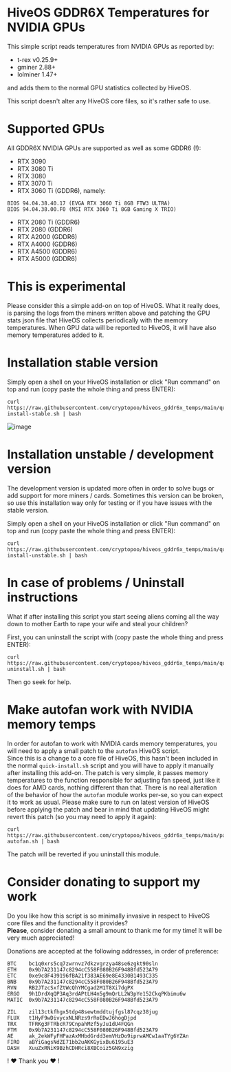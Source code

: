 # HiveOS GDDR6X Temperatures for NVIDIA GPUs

This simple script reads temperatures from NVIDIA GPUs as reported by:

- t-rex v0.25.9+
- gminer 2.88+
- lolminer 1.47+

and adds them to the normal GPU statistics collected by HiveOS.

This script doesn't alter any HiveOS core files, so it's rather safe to use.

# Supported GPUs
All GDDR6X NVIDIA GPUs are supported as well as some GDDR6 (!):
- RTX 3090
- RTX 3080 Ti
- RTX 3080
- RTX 3070 Ti
- RTX 3060 Ti (GDDR6), namely:
```
BIOS 94.04.38.40.17 (EVGA RTX 3060 Ti 8GB FTW3 ULTRA)
BIOS 94.04.38.00.F0 (MSI RTX 3060 Ti 8GB Gaming X TRIO)
```
- RTX 2080 Ti (GDDR6)
- RTX 2080 (GDDR6)
- RTX A2000 (GDDR6)
- RTX A4000 (GDDR6)
- RTX A4500 (GDDR6)
- RTX A5000 (GDDR6)


# This is experimental
Please consider this a simple add-on on top of HiveOS.
What it really does, is parsing the logs from the miners written above and patching the GPU stats json file that HiveOS collects periodically with the memory temperatures. When GPU data will be reported to HiveOS, it will have also memory temperatures added to it.

# Installation stable version
Simply open a shell on your HiveOS installation or click "Run command" on top and run (copy paste the whole thing and press ENTER):

```
curl https://raw.githubusercontent.com/cryptopoo/hiveos_gddr6x_temps/main/quick-install-stable.sh | bash
```

![image](https://user-images.githubusercontent.com/102094145/159818529-1dadaa6a-542d-4251-9cf4-7bdbe7b9d9a9.png)

# Installation unstable / development version
The development version is updated more often in order to solve bugs or add support for more miners / cards.
Sometimes this version can be broken, so use this installation way only for testing or if you have issues with the stable version.

Simply open a shell on your HiveOS installation or click "Run command" on top and run (copy paste the whole thing and press ENTER):

```
curl https://raw.githubusercontent.com/cryptopoo/hiveos_gddr6x_temps/main/quick-install-unstable.sh | bash
```

# In case of problems / Uninstall instructions
What if after installing this script you start seeing aliens coming all the way down to mother Earth to rape your wife and steal your children?

First, you can uninstall the script with (copy paste the whole thing and press ENTER):

```
curl https://raw.githubusercontent.com/cryptopoo/hiveos_gddr6x_temps/main/quick-uninstall.sh | bash
```

Then go seek for help.

# Make autofan work with NVIDIA memory temps

In order for autofan to work with NVIDIA cards memory temperatures, you will need to apply a small patch to the `autofan` HiveOS script.  
Since this is a change to a core file of HiveOS, this hasn't been included in the normal `quick-install.sh` script and you will have to apply it manually after installing this add-on.
The patch is very simple, it passes memory temperatures to the function responsible for adjusting fan speed, just like it does for AMD cards, nothing different than that. There is no real alteration of the behavior of how the `autofan` module works per-se, so you can expect it to work as usual.
Please make sure to run on latest version of HiveOS before applying the patch and bear in mind that updating HiveOS might revert this patch (so you may need to apply it again):

```
curl https://raw.githubusercontent.com/cryptopoo/hiveos_gddr6x_temps/main/patch-autofan.sh | bash
```

The patch will be reverted if you uninstall this module.

# Consider donating to support my work
Do you like how this script is so minimally invasive in respect to HiveOS core files and the functionality it provides?  
**Please**, consider donating a small amount to thank me for my time! It will be very much appreciated!

Donations are accepted at the following addresses, in order of preference:

```
BTC    bc1q0xrs5cq7zwrnvz7dkzvgrzya48se6zgkt90sln
ETH    0x9b7A231147c8294cC558F080B26F948Bfd523A79
ETC    0xe9c8F439196fBA21f383AE69e8E4330B1493C335
BNB    0x9b7A231147c8294cC558F080B26F948Bfd523A79
RVN    RB2JTzcSxfZtWcQhYMCgad2M1T8Xi7dgPX
ERGO   9h1DrdXqQP3Aq3rdAPtLH4n5g9mQrLL2W3pYe152CkqPKbimu6w
MATIC  0x9b7A231147c8294cC558F080B26F948Bfd523A79

ZIL    zil13ctkfhgx5tdp48sewtmddtujfgsl87cqz38jug
FLUX   t1HyF9wDivycxNLNRzs9rRoEDwJ6hogDjpd
TRX    TFRKg3FTRbcR79CnpahMzf5yJu1dU4FQGn
FTM    0x9b7A231147c8294cC558F080B26F948Bfd523A79
AE     ak_2ekWFyFHPazAxMHbdGrdd3emVHzDo9iprwAMCw1aaTYg6YZAn
FIRO   aBYiGagsNdZE71bb2uAKKGyixBu6195uE3
DASH   XuuZxRNiK9BzhCDHRci8XBCoiz5GN9xzig
```

! :heart: Thank you :heart: !
